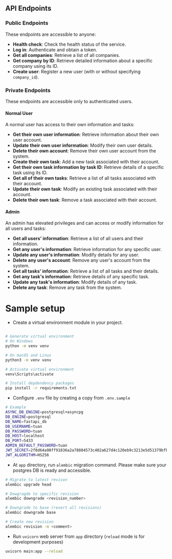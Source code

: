 ## API Endpoints

### Public Endpoints
These endpoints are accessible to anyone:

- **Health check**: Check the health status of the service.
- **Log in**: Authenticate and obtain a token.
- **Get all companies**: Retrieve a list of all companies.
- **Get company by ID**: Retrieve detailed information about a specific company using its ID.
- **Create user**: Register a new user (with or without specifying `company_id`).

### Private Endpoints
These endpoints are accessible only to authenticated users. 

#### Normal User
A normal user has access to their own information and tasks:

- **Get their own user information**: Retrieve information about their own user account.
- **Update their own user information**: Modify their own user details.
- **Delete their own account**: Remove their own user account from the system.
- **Create their own task**: Add a new task associated with their account.
- **Get their own task information by task ID**: Retrieve details of a specific task using its ID.
- **Get all of their own tasks**: Retrieve a list of all tasks associated with their account.
- **Update their own task**: Modify an existing task associated with their account.
- **Delete their own task**: Remove a task associated with their account.

#### Admin
An admin has elevated privileges and can access or modify information for all users and tasks:

- **Get all users' information**: Retrieve a list of all users and their information.
- **Get any user's information**: Retrieve information for any specific user.
- **Update any user's information**: Modify details for any user.
- **Delete any user's account**: Remove any user's account from the system.
- **Get all tasks' information**: Retrieve a list of all tasks and their details.
- **Get any task's information**: Retrieve details of any specific task.
- **Update any task's information**: Modify details of any task.
- **Delete any task**: Remove any task from the system.

# Sample setup
- Create a virtual environment module in your project.
```bash

# Generate virtual environment
# On Windows
python -m venv venv

# On macOS and Linux
python3 -m venv venv

# Activate virtual environment
venv\Scripts\activate

# Install depdendency packages
pip install -r requirements.txt
```

- Configure `.env` file by creating a copy from `.env.sample`
```bash
# Example
ASYNC_DB_ENGINE=postgresql+asyncpg
DB_ENGINE=postgresql
DB_NAME=fastapi_db
DB_USERNAME=tuan
DB_PASSWORD=tuan
DB_HOST=localhost
DB_PORT=5433
ADMIN_DEFAULT_PASSWORD=tuan
JWT_SECRET=2f8d64a98ff91836a2a78884573c402a627d4c120eb9c3213e5d51379bfb46c4
JWT_ALGORITHM=HS256

```
- At `app` directory, run `alembic` migration command. Please make sure your postgres DB is ready and accessible.
```bash
# Migrate to latest revison
alembic upgrade head

# Dowgragde to specific revision
alembic downgrade <revision_number>

# Downgrade to base (revert all revisions)
alembic downgrade base

# Create new revision
alembic revision -m <comment>
```

- Run `uvicorn` web server from `app` directory (`reload` mode is for development purposes)
```bash
uvicorn main:app --reload
```
